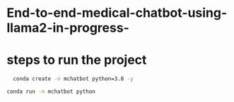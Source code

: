# End-to-end-medical-chatbot-using-llama2-in-progress-
# steps to run the project
``` bash 
  conda create -n mchatbot python=3.8 -y
  ```
  
``` bash
conda run -n mchatbot python

